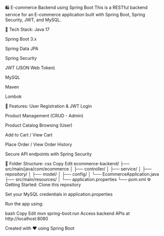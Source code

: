 🛍️ E-commerce Backend using Spring Boot
This is a RESTful backend service for an E-commerce application built with Spring Boot, Spring Security, JWT, and MySQL.

🔧 Tech Stack:
Java 17

Spring Boot 3.x

Spring Data JPA

Spring Security

JWT (JSON Web Token)

MySQL

Maven

Lombok

🚀 Features:
User Registration & JWT Login

Product Management (CRUD - Admin)

Product Catalog Browsing (User)

Add to Cart / View Cart

Place Order / View Order History

Secure API endpoints with Spring Security

📁 Folder Structure:
css
Copy
Edit
ecommerce-backend/
├── src/main/java/com/ecommerce
│   ├── controller/
│   ├── service/
│   ├── repository/
│   ├── model/
│   ├── config/
│   └── EcommerceApplication.java
├── src/main/resources/
│   └── application.properties
└── pom.xml
⚙️ Getting Started:
Clone this repository

Set your MySQL credentials in application.properties

Run the app using:

bash
Copy
Edit
mvn spring-boot:run
Access backend APIs at http://localhost:8080

Created with ❤️ using Spring Boot
